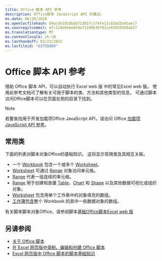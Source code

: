 ```yaml
---
title: Office 脚本 API 参考
description: Office脚本 JavaScript API 的概述。
ms.date: 06/29/2020
ms.openlocfilehash: b9ac5b191dbbb72301fc1f4fe11c81bd2b45ae17
ms.sourcegitcommit: dfc12de9e6eb5de71199b36f92ce93039509ad37
ms.translationtype: MT
ms.contentlocale: zh-CN
ms.lasthandoff: 03/23/2022
ms.locfileid: "63755989"
---
```

# <a name="office-scripts-api-reference"></a>Office 脚本 API 参考

借助 Office 脚本 API，可以自动执行 Excel web 版 中的常见Excel web 版。 使用此参考文档可了解有关可用于脚本的类、方法和其他类型的信息。 可通过脚本访问Office脚本可以在页面左侧的目录下找到。

> [!NOTE]
> 若要查找用于开发加载项Office JavaScript API，请访问 Office [加载项 JavaScript API 参考](/javascript/api/overview?view=excel-js-preview&preserve-view=true)。

## <a name="common-classes"></a>常用类

下面的列表对脚本对象Office的基础知识。 这将显示常用类及其相互关联。

- 一个 [Workbook](/javascript/api/office-scripts/excelscript/excelscript.workbook) 包含一个或多个 [Worksheet](/javascript/api/office-scripts/excelscript/excelscript.worksheet)。
- [Worksheet](/javascript/api/office-scripts/excelscript/excelscript.worksheet) 可通过 [Range](/javascript/api/office-scripts/excelscript/excelscript.range) 对象访问单元格。
- [Range](/javascript/api/office-scripts/excelscript/excelscript.range) 代表一组连续的单元格。
- [Range](/javascript/api/office-scripts/excelscript/excelscript.range) 用于创建和放置 [Table](/javascript/api/office-scripts/excelscript/excelscript.table)、[Chart](/javascript/api/office-scripts/excelscript/excelscript.chart) 和 [Shape](/javascript/api/office-scripts/excelscript/excelscript.shape) 以及其他数据可视化或组织对象。
- [Worksheet](/javascript/api/office-scripts/excelscript/excelscript.worksheet) 包含用单个工作表中的对象填充的数组。
- [工作簿包含](/javascript/api/office-scripts/excelscript/excelscript.workbook)整个 Workbook 的其中一些数据对象的数组。

有关脚本脚本对象Office，请参阅脚本[基础Office脚本Excel web 版](/office/dev/scripts/develop/scripting-fundamentals)

## <a name="see-also"></a>另请参阅

- [关于 Office 脚本](/office/dev/scripts/overview/excel)
- [在 Excel 网页版中录制、编辑和创建 Office 脚本](/office/dev/scripts/tutorials/excel-tutorial)
- [Excel 网页版中 Office 脚本的脚本基础知识](/office/dev/scripts/develop/scripting-fundamentals)
